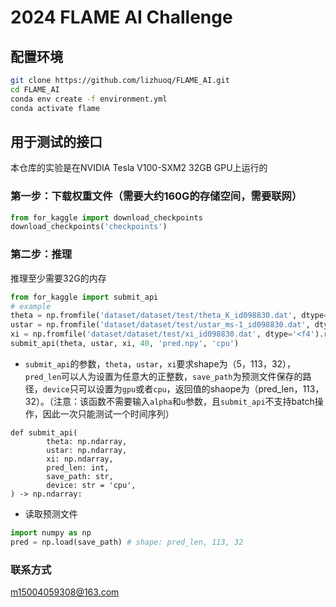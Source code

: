 # 2024 FLAME AI Challenge  
## 配置环境  
```bash
git clone https://github.com/lizhuoq/FLAME_AI.git
cd FLAME_AI
conda env create -f environment.yml
conda activate flame
```
## 用于测试的接口
本仓库的实验是在NVIDIA Tesla V100-SXM2 32GB GPU上运行的
### 第一步：下载权重文件（需要大约160G的存储空间，需要联网）
```python
from for_kaggle import download_checkpoints
download_checkpoints('checkpoints')
```
### 第二步：推理
推理至少需要32G的内存
```python
from for_kaggle import submit_api
# example
theta = np.fromfile('dataset/dataset/test/theta_K_id098830.dat', dtype='<f4').reshape(5, 113, 32) 
ustar = np.fromfile('dataset/dataset/test/ustar_ms-1_id098830.dat', dtype='<f4').reshape(5, 113, 32)
xi = np.fromfile('dataset/dataset/test/xi_id098830.dat', dtype='<f4').reshape(5, 113, 32)
submit_api(theta, ustar, xi, 40, 'pred.npy', 'cpu')
```
- `submit_api`的参数，`theta`，`ustar`，`xi`要求shape为（5，113，32），`pred_len`可以人为设置为任意大的正整数，`save_path`为预测文件保存的路径，`device`只可以设置为`gpu`或者`cpu`，返回值的shaope为（pred_len，113，32）。（注意：该函数不需要输入`alpha`和`u`参数，且`submit_api`不支持batch操作，因此一次只能测试一个时间序列）
```
def submit_api(
        theta: np.ndarray, 
        ustar: np.ndarray, 
        xi: np.ndarray, 
        pred_len: int, 
        save_path: str, 
        device: str = 'cpu', 
) -> np.ndarray:
```
- 读取预测文件
```python
import numpy as np
pred = np.load(save_path) # shape: pred_len, 113, 32
```
### 联系方式
m15004059308@163.com